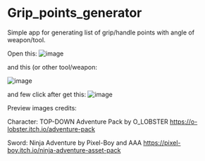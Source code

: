 # Grip_points_generator
Simple app for generating list of grip/handle points with angle of weapon/tool.

Open this:
![image](https://user-images.githubusercontent.com/53059208/173203313-6ba32707-c757-44b5-bb4f-a4a4243eb7e5.png)

and this (or other tool/weapon:

![image](https://user-images.githubusercontent.com/53059208/173203319-c89a48e6-0db6-4850-b9e4-942d81034763.png)

and few click after get this: 
![image](https://user-images.githubusercontent.com/53059208/173203332-0cebc67c-952b-4ebe-883f-890b03292e92.png)




Preview images credits:

Character:
TOP-DOWN Adventure Pack by O_LOBSTER
https://o-lobster.itch.io/adventure-pack

Sword:
Ninja Adventure by Pixel-Boy and AAA
https://pixel-boy.itch.io/ninja-adventure-asset-pack
